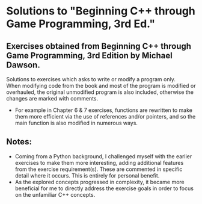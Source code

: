 # Solutions to "Beginning C++ through Game Programming, 3rd Ed."
## Exercises obtained from Beginning C++ through Game Programming, 3rd Edition by Michael Dawson.  
Solutions to exercises which asks to write or modify a program only.  
When modifying code from the book and most of the program is modified or overhauled, the original unmodified program is also included, otherwise the changes are marked with comments.  
- For example in Chapter 6 & 7 exercises, functions are rewritten to make them more efficient via the use of references and/or pointers, and so the main function is also modified in numerous ways.

## Notes:
- Coming from a Python background, I challenged myself with the earlier exercises to make them more interesting, adding additional features from the exercise requirement(s). These are commented in specific detail where it occurs. This is entirely for personal benefit.
- As the explored concepts progressed in complexity, it became more beneficial for me to directly address the exercise goals in order to focus on the unfamiliar C++ concepts.  
